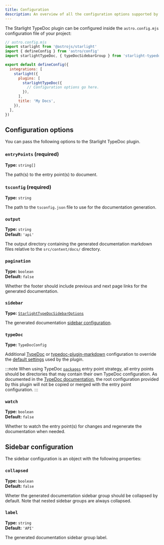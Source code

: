 ```yaml
---
title: Configuration
description: An overview of all the configuration options supported by the Starlight TypeDoc plugin.
---
```


The Starlight TypeDoc plugin can be configured inside the `astro.config.mjs` configuration file of your project:

```js {11}
// astro.config.mjs
import starlight from '@astrojs/starlight'
import { defineConfig } from 'astro/config'
import starlightTypeDoc, { typeDocSidebarGroup } from 'starlight-typedoc'

export default defineConfig({
  integrations: [
    starlight({
      plugins: [
        starlightTypeDoc({
          // Configuration options go here.
        }),
      ],
      title: 'My Docs',
    }),
  ],
})
```

## Configuration options

You can pass the following options to the Starlight TypeDoc plugin.

### `entryPoints` (required)

**Type:** `string[]`

The path(s) to the entry point(s) to document.

### `tsconfig` (required)

**Type:** `string`

The path to the `tsconfig.json` file to use for the documentation generation.

### `output`

**Type:** `string`  
**Default:** `'api'`

The output directory containing the generated documentation markdown files relative to the `src/content/docs/` directory.

### `pagination`

**Type:** `boolean`  
**Default:** `false`

Whether the footer should include previous and next page links for the generated documentation.

### `sidebar`

**Type:** [`StarlightTypeDocSidebarOptions`](#sidebar-configuration)

The generated documentation [sidebar configuration](#sidebar-configuration).

### `typeDoc`

**Type:** `TypeDocConfig`

Additional [TypeDoc](https://typedoc.org/options) or [typedoc-plugin-markdown](https://github.com/tgreyuk/typedoc-plugin-markdown/blob/next/packages/typedoc-plugin-markdown/docs/usage/options.md) configuration to override the [default settings](https://github.com/HiDeoo/starlight-typedoc/blob/main/packages/starlight-typedoc/libs/typedoc.ts#L21-L28) used by the plugin.

:::note
When using TypeDoc [`packages`](https://typedoc.org/options/input/#packages) entry point strategy, all entry points should be directories that may contain their own TypeDoc configuration.
As documented in the [TypeDoc documentation](https://typedoc.org/options/input/#packages), the root configuration provided by this plugin will not be copied or merged with the entry point configuration.
:::

### `watch`

**Type:** `boolean`  
**Default:** `false`

Whether to watch the entry point(s) for changes and regenerate the documentation when needed.

## Sidebar configuration

The sidebar configuration is an object with the following properties:

### `collapsed`

**Type:** `boolean`  
**Default:** `false`

Wheter the generated documentation sidebar group should be collapsed by default.
Note that nested sidebar groups are always collapsed.

### `label`

**Type:** `string`  
**Default:** `'API'`

The generated documentation sidebar group label.
